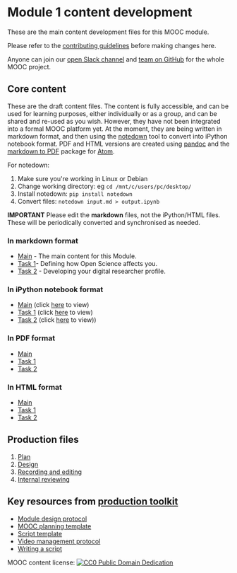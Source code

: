 # Module 1 content development

These are the main content development files for this MOOC module.

Please refer to the [contributing guidelines](https://github.com/OpenScienceMOOC/Module-1-Open-Principles/blob/master/CONTRIBUTING.md) before making changes here.

Anyone can join our [open Slack channel](https://openmooc-ers-slackin.herokuapp.com/) and [team on GitHub](https://open-science-mooc-invite.herokuapp.com/) for the whole MOOC project.

## Core content

These are the draft content files. The content is fully accessible, and can be used for learning purposes, either individually or as a group, and can be shared and re-used as you wish. However, they have not been integrated into a formal MOOC platform yet. At the moment, they are being written in markdown format, and then using the [notedown](https://github.com/aaren/notedown) tool to convert into iPython notebook format. PDF and HTML versions are created using [pandoc](https://pandoc.org/demos.html) and the [markdown to PDF](https://atom.io/packages/markdown-pdf) package for [Atom](https://atom.io/).

For notedown:
1. Make sure you're working in Linux or Debian
2. Change working directory: eg `cd /mnt/c/users/pc/desktop/`
3. Install notedown: `pip install notedown`
4. Convert files: `notedown input.md > output.ipynb`

**IMPORTANT** Please edit the **markdown** files, not the iPython/HTML files. These will be periodically converted and synchronised as needed.

### In markdown format

- [Main](MAIN.md) - The main content for this Module.
- [Task 1](Task_1.md)- Defining how Open Science affects you.
- [Task 2](Task_2.md) - Developing your digital researcher profile.

### In iPython notebook format

- [Main](https://github.com/OpenScienceMOOC/Module-1-Open-Principles/blob/master/content_development/MAIN.ipynb) (click [here](https://nbviewer.jupyter.org/github/OpenScienceMOOC/Module-1-Open-Principles/blob/master/content_development/MAIN.ipynb) to view)
- [Task 1](https://github.com/OpenScienceMOOC/Module-1-Open-Principles/blob/master/content_development/Task_1.ipynb) (click [here](https://nbviewer.jupyter.org/github/OpenScienceMOOC/Module-1-Open-Principles/blob/master/content_development/Task_1.ipynb) to view)
- [Task 2](https://github.com/OpenScienceMOOC/Module-1-Open-Principles/blob/master/content_development/Task_2.ipynb) (click [here](https://nbviewer.jupyter.org/github/OpenScienceMOOC/Module-1-Open-Principles/blob/master/content_development/Task_2.ipynb) to view))

### In PDF format

- [Main](MAIN.pdf)
- [Task 1](Task_1.pdf)
- [Task 2](Task_2.pdf)

### In HTML format

- [Main](MAIN.html)
- [Task 1](Task_1.html)
- [Task 2](Task_2.html)

## Production files

1. [Plan](01-plan.md) 
1. [Design](02-design.md)
1. [Recording and editing](03-recording.md)
1. [Internal reviewing](04-quizzes.md)


## Key resources from [production toolkit](https://github.com/OpenScienceMOOC/Module-1-Open-Principles/tree/master/production_toolkit)

- [Module design protocol](https://github.com/OpenScienceMOOC/Module-1-Open-Principles/blob/master/production_toolkit/MODULE_DESIGN_PROTOCOL.md)
- [MOOC planning template](https://github.com/OpenScienceMOOC/Module-1-Open-Principles/blob/master/production_toolkit/MOOC_planning_template.md)
- [Script template](https://github.com/OpenScienceMOOC/Module-1-Open-Principles/blob/master/production_toolkit/Script_template.md)
- [Video management protocol](https://github.com/OpenScienceMOOC/Module-1-Open-Principles/blob/master/production_toolkit/Video_management_protocol.md)
- [Writing a script](https://github.com/OpenScienceMOOC/Module-1-Open-Principles/blob/master/production_toolkit/Writing_a_script.md)

MOOC content license: [![CC0 Public Domain Dedication](https://img.shields.io/badge/License-CC0%201.0-lightgrey.svg)](https://creativecommons.org/publicdomain/zero/1.0/)